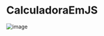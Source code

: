 # CalculadoraEmJS

![image](https://github.com/Rodrigueira97/CalculadoraEmJS/assets/93230930/191164eb-df2b-485e-ab31-ac28648397c1)
